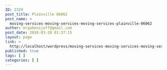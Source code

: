 ```yaml
---
ID: 2329
post_title: Plainville 06062
post_name: >
  moving-services-moving-services-moving-services-plainville-06062
author: mrgabonijeff@gmail.com
post_date: 2018-03-28 01:37:15
layout: page
link: >
  http://localhost/wordpress/moving-services-moving-services-moving-services-plainville-06062/
published: true
tags: [ ]
categories: [ ]
---
```

